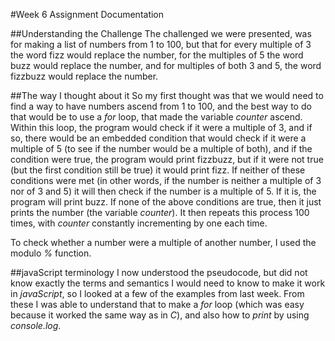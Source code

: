 #Week 6 Assignment Documentation

##Understanding the Challenge
The challenged we were presented, was for making a list of numbers from 1 to 100, but that for every multiple of 3 the word fizz would replace the number, for the multiples of 5 the word buzz would replace the number, and for multiples of both 3 and 5, the word fizzbuzz would replace the number.

##The way I thought about it
So my first thought was that we would need to find a way to have numbers ascend from 1 to 100, and the best way to do that would be to use a *for* loop, that made the variable *counter* ascend. Within this loop, the program would check if it were a multiple of 3, and if so, there would be an embedded condition that would check if it were a multiple of 5 (to see if the number would be a multiple of both), and if the condition were true, the program would print fizzbuzz, but if it were not true (but the first condition still be true) it would print fizz. If neither of these conditions were met (in other words, if the number is neither a multiple of 3 nor of 3 and 5) it will then check if the number is a multiple of 5. If it is, the program will print buzz. If none of the above conditions are true, then it just prints the number (the variable *counter*). It then repeats this process 100 times, with *counter* constantly incrementing by one each time. 

To check whether a number were a multiple of another number, I used the modulo *%* function.

##javaScript terminology
I now understood the pseudocode, but did not know exactly the terms and semantics I would need to know to make it work in *javaScript*, so I looked at a few of the examples from last week. From these I was able to understand that to make a *for* loop (which was easy because it worked the same way as in *C*), and also how to *print* by using *console.log*. 
